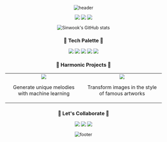 <div align="center">
  
![header](https://capsule-render.vercel.app/api?type=wave&color=auto&height=300&section=header&text=Sinwook%20|%20AI%20Artist&fontSize=70&animation=fadeIn&fontAlignY=38&desc=Where%20Code%20Meets%20Creativity&descAlignY=51&descAlign=62)

<p align="center">
  <img src="https://img.shields.io/badge/AI-Developer-FFD700?style=for-the-badge&logo=artificial-intelligence&logoColor=white"/>
  <img src="https://img.shields.io/badge/Music-Producer-1DB954?style=for-the-badge&logo=spotify&logoColor=white"/>
  <img src="https://img.shields.io/badge/Visual-Artist-FF69B4?style=for-the-badge&logo=adobe&logoColor=white"/>
</p>

<p align="center">
  <img src="https://github-readme-stats.vercel.app/api?username=sinwook&show_icons=true&theme=radical" alt="Sinwook's GitHub stats" />
</p>

<h3 align="center">🎨 Tech Palette 🎨</h3>

<p align="center">
  <img src="https://img.shields.io/badge/Python-3776AB?style=for-the-badge&logo=python&logoColor=white" />
  <img src="https://img.shields.io/badge/TensorFlow-FF6F00?style=for-the-badge&logo=tensorflow&logoColor=white" />
  <img src="https://img.shields.io/badge/PyTorch-EE4C2C?style=for-the-badge&logo=pytorch&logoColor=white" />
  <img src="https://img.shields.io/badge/Ableton_Live-000000?style=for-the-badge&logo=abletonlive&logoColor=white" />
  <img src="https://img.shields.io/badge/Adobe_Creative_Suite-FF0000?style=for-the-badge&logo=adobe&logoColor=white" />
</p>

<h3 align="center">🎵 Harmonic Projects 🎵</h3>

<table align="center">
  <tr>
    <td align="center">
      <a href="https://github.com/sinwook/ai-music-generator">
        <img src="https://img.shields.io/badge/AI_Music_Generator-1DB954?style=for-the-badge&logo=github&logoColor=white" />
      </a>
      <p>Generate unique melodies with machine learning</p>
    </td>
    <td align="center">
      <a href="https://github.com/sinwook/neural-style-transfer">
        <img src="https://img.shields.io/badge/Neural_Style_Transfer-FF69B4?style=for-the-badge&logo=github&logoColor=white" />
      </a>
      <p>Transform images in the style of famous artworks</p>
    </td>
  </tr>
</table>

<h3 align="center">🎤 Let's Collaborate 🎤</h3>

<p align="center">
  <a href="mailto:sinwook@example.com"><img src="https://img.shields.io/badge/Email-D14836?style=for-the-badge&logo=gmail&logoColor=white"/></a>
  <a href="https://linkedin.com/in/sinwook"><img src="https://img.shields.io/badge/LinkedIn-0077B5?style=for-the-badge&logo=linkedin&logoColor=white"/></a>
  <a href="https://soundcloud.com/sinwook"><img src="https://img.shields.io/badge/SoundCloud-FF3300?style=for-the-badge&logo=soundcloud&logoColor=white"/></a>
</p>

![footer](https://capsule-render.vercel.app/api?type=wave&color=auto&height=200&section=footer&text=Code%20•%20Create%20•%20Inspire&fontSize=30)

</div>
